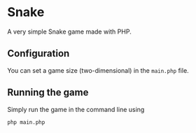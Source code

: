 # Snake

A very simple Snake game made with PHP.

## Configuration

You can set a game size (two-dimensional) in the `main.php` file.

## Running the game

Simply run the game in the command line using
```
php main.php
```
